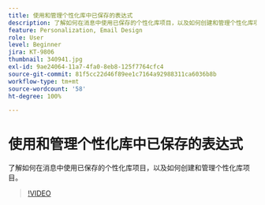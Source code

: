 ```yaml
---
title: 使用和管理个性化库中已保存的表达式
description: 了解如何在消息中使用已保存的个性化库项目，以及如何创建和管理个性化库项目。
feature: Personalization, Email Design
role: User
level: Beginner
jira: KT-9806
thumbnail: 340941.jpg
exl-id: 9ae24064-11a7-4fa0-8eb8-125f7764cfc4
source-git-commit: 81f5cc22d46f89ee1c7164a92988311ca6036b8b
workflow-type: tm+mt
source-wordcount: '58'
ht-degree: 100%

---
```


# 使用和管理个性化库中已保存的表达式

了解如何在消息中使用已保存的个性化库项目，以及如何创建和管理个性化库项目。

>[!VIDEO](https://video.tv.adobe.com/v/340941?quality=12&learn=on)
